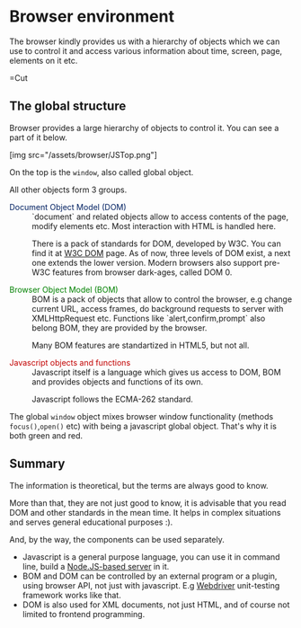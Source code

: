 
# Browser environment 

The browser kindly provides us with a hierarchy of objects which we can use to control it and access various information about time, screen, page, elements on it etc.

=Cut


## The global structure   

Browser provides a large hierarchy of objects to control it. You can see a part of it below.

[img src="/assets/browser/JSTop.png"]

On the top is the `window`, also called global object.

All other objects form 3 groups. 

<dl>
<dt style="color:#002061">Document Object Model (DOM)</dt>
<dd>`document` and related objects allow to access contents of the page, modify elements etc. Most interaction with HTML is handled here.

There is a pack of standards for DOM, developed by W3C. You can find it at <a href="http://www.w3.org/DOM/DOMTR">W3C DOM</a> page. As of now, three levels of DOM exist, a next one extends the lower version. Modern browsers also support pre-W3C features from browser dark-ages, called DOM 0.</dd>
<dt style="color:#008100">Browser Object Model (BOM)</dt>
<dd>BOM is a pack of objects that allow to control the browser, e.g change current URL, access frames, do background requests to server with XMLHttpRequest etc. Functions like `alert,confirm,prompt` also belong BOM, they are provided by the browser.

Many BOM features are standartized in HTML5, but not all.
</dd>
<dt style="color:#c20000">Javascript objects and functions</dt>
<dd>Javascript itself is a language which gives us access to DOM, BOM and provides objects and functions of its own.

Javascript follows the ECMA-262 standard.
</dd>
</dl>

The global `window` object mixes browser window functionality (methods `focus()`,`open()` etc) with being a javascript global object. That's why it is both green and red.


## Summary   

The information is theoretical, but the terms are always good to know.

More than that, they are not just good to know, it is advisable that you read DOM and other standards in the mean time. It helps in complex situations and serves general educational purposes :).

And, by the way, the components can be used separately. 

<ul>
<li>Javascript is a general purpose language, you can use it in command line, build a <a href="http://nodejs.org">Node.JS-based server</a> in it.</li>
<li>BOM and DOM can be controlled by an external program or a plugin, using browser API, not just with javascript. E.g <a href="http://seleniumhq.org/docs/09_webdriver.html">Webdriver</a> unit-testing framework works like that.</li>
<li>DOM is also used for XML documents, not just HTML, and of course not limited to frontend programming.</li>
</ul>

